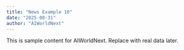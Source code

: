 ```yaml
---
title: "News Example 10"
date: "2025-08-31"
author: "AIWorldNext"
---
```

This is sample content for AIWorldNext. Replace with real data later.
